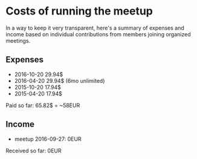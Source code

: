 # Costs of running the meetup

In a way to keep it very transparent, here's a summary of expenses and income based on individual contributions from members joining organized meetings.

## Expenses

* 2016-10-20 29.94$
* 2016-04-20 29.94$ (6mo unlimited)
* 2015-10-20 17.94$
* 2015-04-20 17.94$

Paid so far: 65.82$ = ~58EUR

## Income

* meetup 2016-09-27: 0EUR

Received so far: 0EUR
